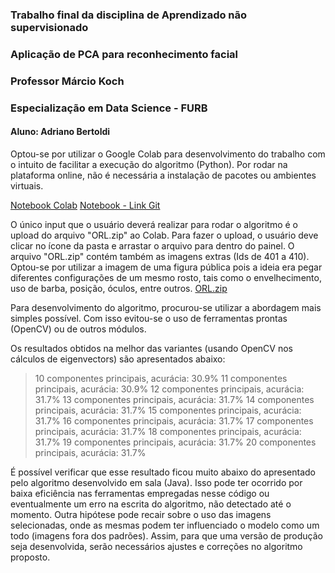 ### Trabalho final da disciplina de Aprendizado não supervisionado
### Aplicação de PCA para reconhecimento facial
### Professor Márcio Koch
### Especialização em Data Science - FURB
#### Aluno: Adriano Bertoldi

Optou-se por utilizar o Google Colab para desenvolvimento do trabalho com o intuito de facilitar a execução do algoritmo (Python). Por rodar na plataforma online, não é necessária a instalação de pacotes ou ambientes virtuais.

[Notebook Colab](https://colab.research.google.com/drive/11xovUaNsiy4241wQBKuEuGj9SzzvZb2m?usp=sharing)
[Notebook - Link Git](https://github.com/adrianobertoldi/aprendizado_nao_supervisionado/blob/master/Trabalho_Final_Aprendizado_N%C3%A3o_Supervisionado.ipynb)

O único input que o usuário deverá realizar para rodar o algoritmo é o upload do arquivo "ORL.zip" ao Colab. Para fazer o upload, o usuário deve clicar no ícone da pasta e arrastar o arquivo para dentro do painel. O arquivo "ORL.zip" contém também as imagens extras (Ids de 401 a 410). Optou-se por utilizar a imagem de uma figura pública pois a ideia era pegar diferentes configurações de um mesmo rosto, tais como o envelhecimento, uso de barba, posição, óculos, entre outros. 
[ORL.zip](https://github.com/adrianobertoldi/aprendizado_nao_supervisionado/blob/master/ORL.zip)

Para desenvolvimento do algoritmo, procurou-se utilizar a abordagem mais simples possível. Com isso evitou-se o uso de ferramentas prontas (OpenCV) ou de outros módulos.

Os resultados obtidos na melhor das variantes (usando OpenCV nos cálculos de eigenvectors) são apresentados abaixo:

> 10 componentes principais, acurácia: 30.9%
> 11 componentes principais, acurácia: 30.9%
> 12 componentes principais, acurácia: 31.7%
> 13 componentes principais, acurácia: 31.7%
> 14 componentes principais, acurácia: 31.7%
> 15 componentes principais, acurácia: 31.7%
> 16 componentes principais, acurácia: 31.7%
> 17 componentes principais, acurácia: 31.7%
> 18 componentes principais, acurácia: 31.7%
> 19 componentes principais, acurácia: 31.7%
> 20 componentes principais, acurácia: 31.7% 

É possível verificar que esse resultado ficou muito abaixo do apresentado pelo algoritmo desenvolvido em sala (Java). Isso pode ter ocorrido por baixa eficiência nas ferramentas empregadas nesse código ou eventualmente um erro na escrita do algoritmo, não detectado até o momento. Outra hipótese pode recair sobre o uso das imagens selecionadas, onde as mesmas podem ter influenciado o modelo como um todo (imagens fora dos padrões). Assim, para que uma versão de produção seja desenvolvida, serão necessários ajustes e correções no algoritmo proposto. 